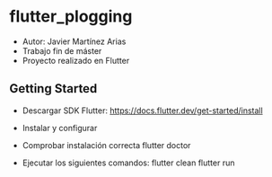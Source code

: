 # flutter_plogging

- Autor: Javier Martínez Arias
- Trabajo fin de máster
- Proyecto realizado en Flutter

## Getting Started

- Descargar SDK Flutter: https://docs.flutter.dev/get-started/install
- Instalar y configurar
- Comprobar instalación correcta
	flutter doctor
	
- Ejecutar los siguientes comandos:
	flutter clean
	flutter run